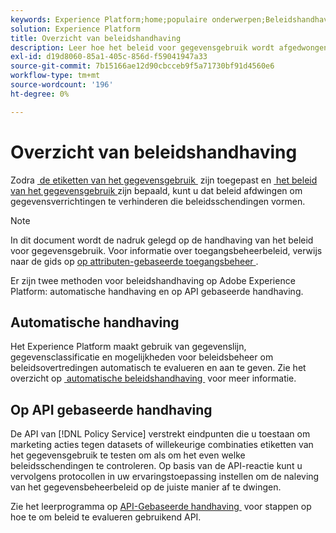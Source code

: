 ```yaml
---
keywords: Experience Platform;home;populaire onderwerpen;Beleidshandhaving;Automatische handhaving;API-gebaseerde handhaving;gegevensbeheer
solution: Experience Platform
title: Overzicht van beleidshandhaving
description: Leer hoe het beleid voor gegevensgebruik wordt afgedwongen op Adobe Experience Platform.
exl-id: d19d8060-85a1-405c-856d-f59041947a33
source-git-commit: 7b15166ae12d90cbcceb9f5a71730bf91d4560e6
workflow-type: tm+mt
source-wordcount: '196'
ht-degree: 0%

---
```


# Overzicht van beleidshandhaving

Zodra [&#x200B; de etiketten van het gegevensgebruik &#x200B;](../labels/overview.md) zijn toegepast en [&#x200B; het beleid van het gegevensgebruik &#x200B;](../policies/overview.md) zijn bepaald, kunt u dat beleid afdwingen om gegevensverrichtingen te verhinderen die beleidsschendingen vormen.

>[!NOTE]
>
>In dit document wordt de nadruk gelegd op de handhaving van het beleid voor gegevensgebruik. Voor informatie over toegangsbeheerbeleid, verwijs naar de gids op [&#x200B; op attributen-gebaseerde toegangsbeheer &#x200B;](../../access-control/abac/overview.md).

Er zijn twee methoden voor beleidshandhaving op Adobe Experience Platform: automatische handhaving en op API gebaseerde handhaving.

## Automatische handhaving

Het Experience Platform maakt gebruik van gegevenslijn, gegevensclassificatie en mogelijkheden voor beleidsbeheer om beleidsovertredingen automatisch te evalueren en aan te geven. Zie het overzicht op [&#x200B; automatische beleidshandhaving &#x200B;](./auto-enforcement.md) voor meer informatie.

## Op API gebaseerde handhaving

De API van [!DNL Policy Service] verstrekt eindpunten die u toestaan om marketing acties tegen datasets of willekeurige combinaties etiketten van het gegevensgebruik te testen om als om het even welke beleidsschendingen te controleren. Op basis van de API-reactie kunt u vervolgens protocollen in uw ervaringstoepassing instellen om de naleving van het gegevensbeheerbeleid op de juiste manier af te dwingen.

Zie het leerprogramma op [&#x200B; API-Gebaseerde handhaving &#x200B;](./api-enforcement.md) voor stappen op hoe te om beleid te evalueren gebruikend API.
